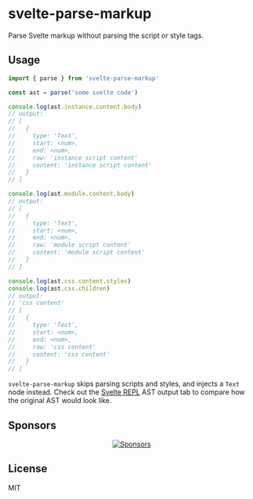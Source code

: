 # svelte-parse-markup

Parse Svelte markup without parsing the script or style tags.

## Usage

```js
import { parse } from 'svelte-parse-markup'

const ast = parse('some svelte code')

console.log(ast.instance.content.body)
// output:
// [
//   {
//     type: 'Text',
//     start: <num>,
//     end: <num>,
//     raw: 'instance script content'
//     content: 'instance script content'
//   }
// ]

console.log(ast.module.content.body)
// output:
// [
//   {
//     type: 'Text',
//     start: <num>,
//     end: <num>,
//     raw: 'module script content'
//     content: 'module script content'
//   }
// ]

console.log(ast.css.content.styles)
console.log(ast.css.children)
// output:
// 'css content'
// [
//   {
//     type: 'Text',
//     start: <num>,
//     end: <num>,
//     raw: 'css content'
//     content: 'css content'
//   }
// ]
```

`svelte-parse-markup` skips parsing scripts and styles, and injects a `Text` node instead. Check out the [Svelte REPL](https://svelte.dev/repl) AST output tab to compare how the original AST would look like.

## Sponsors

<p align="center">
  <a href="https://bjornlu.com/sponsors.svg">
    <img src="https://bjornlu.com/sponsors.svg" alt="Sponsors" />
  </a>
</p>

## License

MIT
